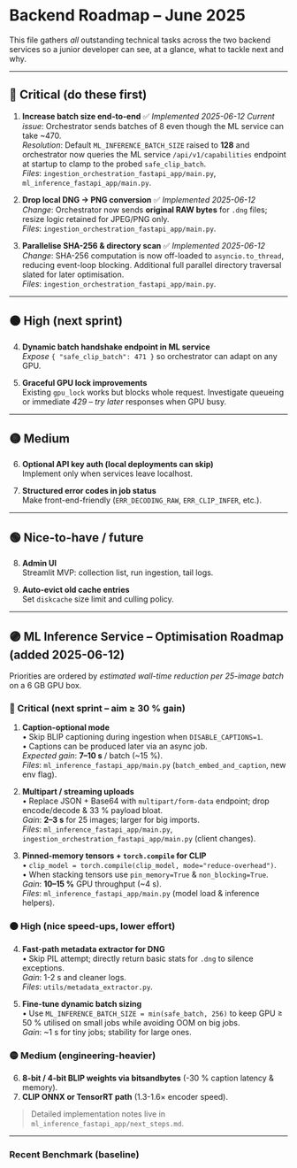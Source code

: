 # Backend Roadmap – June 2025

This file gathers *all* outstanding technical tasks across the two backend services so a junior developer can see, at a glance, what to tackle next and why.

---

## 🔴 Critical (do these first)

1. **Increase batch size end-to-end** ✅ _Implemented 2025-06-12_
   *Current issue*: Orchestrator sends batches of 8 even though the ML service can take ~470.  
   *Resolution*: Default `ML_INFERENCE_BATCH_SIZE` raised to **128** and orchestrator now queries the ML service `/api/v1/capabilities` endpoint at startup to clamp to the probed `safe_clip_batch`.  
   *Files*: `ingestion_orchestration_fastapi_app/main.py`, `ml_inference_fastapi_app/main.py`.

2. **Drop local DNG → PNG conversion** ✅ _Implemented 2025-06-12_
   *Change*: Orchestrator now sends **original RAW bytes** for `.dng` files; resize logic retained for JPEG/PNG only.  
   *Files*: `ingestion_orchestration_fastapi_app/main.py`.

3. **Parallelise SHA-256 & directory scan** ✅ _Implemented 2025-06-12_
   *Change*: SHA-256 computation is now off-loaded to `asyncio.to_thread`, reducing event-loop blocking.  Additional full parallel directory traversal slated for later optimisation.  
   *Files*: `ingestion_orchestration_fastapi_app/main.py`.

---

## 🟠 High (next sprint)

4. **Dynamic batch handshake endpoint in ML service**  
   *Expose* `{ "safe_clip_batch": 471 }` so orchestrator can adapt on any GPU.

5. **Graceful GPU lock improvements**  
   Existing `gpu_lock` works but blocks whole request. Investigate queueing or immediate *429 – try later* responses when GPU busy.

---

## 🟡 Medium

6. **Optional API key auth (local deployments can skip)**  
   Implement only when services leave localhost.

7. **Structured error codes in job status**  
   Make front-end-friendly (`ERR_DECODING_RAW`, `ERR_CLIP_INFER`, etc.).

---

## 🟢 Nice-to-have / future

8. **Admin UI**  
   Streamlit MVP: collection list, run ingestion, tail logs.

9. **Auto-evict old cache entries**  
   Set `diskcache` size limit and culling policy.

---

## 🟣 ML Inference Service – Optimisation Roadmap (added 2025-06-12)

Priorities are ordered by *estimated wall-time reduction per 25-image batch* on a 6 GB GPU box.

### 🔴 Critical (next sprint – aim ≥ 30 % gain)

1. **Caption-optional mode**  
   • Skip BLIP captioning during ingestion when `DISABLE_CAPTIONS=1`.  
   • Captions can be produced later via an async job.  
   *Expected gain*: **7–10 s** / batch (~15 %).  
   *Files*: `ml_inference_fastapi_app/main.py` (`batch_embed_and_caption`, new env flag).

2. **Multipart / streaming uploads**  
   • Replace JSON + Base64 with `multipart/form-data` endpoint; drop encode/decode & 33 % payload bloat.  
   *Gain*: **2–3 s** for 25 images; larger for big imports.  
   *Files*: `ml_inference_fastapi_app/main.py`, `ingestion_orchestration_fastapi_app/main.py` (client changes).

3. **Pinned-memory tensors + `torch.compile` for CLIP**  
   • `clip_model = torch.compile(clip_model, mode="reduce-overhead")`.  
   • When stacking tensors use `pin_memory=True` & `non_blocking=True`.  
   *Gain*: **10–15 %** GPU throughput (~4 s).  
   *Files*: `ml_inference_fastapi_app/main.py` (model load & inference helpers).

### 🟠 High (nice speed-ups, lower effort)

4. **Fast-path metadata extractor for DNG**  
   • Skip PIL attempt; directly return basic stats for `.dng` to silence exceptions.  
   *Gain*: 1-2 s and cleaner logs.  
   *Files*: `utils/metadata_extractor.py`.

5. **Fine-tune dynamic batch sizing**  
   • Use `ML_INFERENCE_BATCH_SIZE = min(safe_batch, 256)` to keep GPU ≥ 50 % utilised on small jobs while avoiding OOM on big jobs.  
   *Gain*: ~1 s for tiny jobs; stability for large ones.

### 🟡 Medium (engineering-heavier)

6. **8-bit / 4-bit BLIP weights via bitsandbytes** (-30 % caption latency & memory).  
7. **CLIP ONNX or TensorRT path** (1.3-1.6× encoder speed).

> Detailed implementation notes live in `ml_inference_fastapi_app/next_steps.md`.

---

### Recent Benchmark (baseline)

```